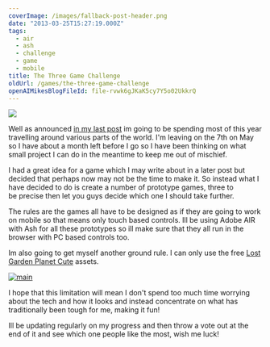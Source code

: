 ```yaml
---
coverImage: /images/fallback-post-header.png
date: "2013-03-25T15:27:19.000Z"
tags:
  - air
  - ash
  - challenge
  - game
  - mobile
title: The Three Game Challenge
oldUrl: /games/the-three-game-challenge
openAIMikesBlogFileId: file-rvwk6gJKaK5cy7Y5o02UkkrQ
---
```


![](https://www.mikecann.blog/wp-content/uploads/2013/03/c05c1aa4a34153cda98d2ed3964498f6.png)

Well as announced [in my last post](/posts/my-2013/) im going to be spending most of this year travelling around various parts of the world. I'm leaving on the 7th on May so I have about a month left before I go so I have been thinking on what small project I can do in the meantime to keep me out of mischief.

<!-- more -->

I had a great idea for a game which I may write about in a later post but decided that perhaps now may not be the time to make it. So instead what I have decided to do is create a number of prototype games, three to be precise then let you guys decide which one I should take further.

The rules are the games all have to be designed as if they are going to work on mobile so that means only touch based controls. Ill be using Adobe AIR with Ash for all these prototypes so ill make sure that they all run in the browser with PC based controls too.

Im also going to get myself another ground rule. I can only use the free [Lost Garden Planet Cute](https://www.lostgarden.com/2007/05/dancs-miraculously-flexible-game.html) assets.

[![main](https://www.mikecann.blog/wp-content/uploads/2013/03/main.png)](/posts/the-three-game-challenge/attachment/main-9/)

I hope that this limitation will mean I don't spend too much time worrying about the tech and how it looks and instead concentrate on what has traditionally been tough for me, making it fun!

Ill be updating regularly on my progress and then throw a vote out at the end of it and see which one people like the most, wish me luck!
